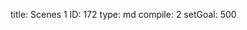 title:          Scenes 1
ID:             172
type:           md
compile:        2
setGoal:        500


